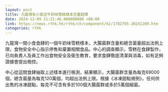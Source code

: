 ```yaml
---
layout: post
title: 九龍灣有小食店牛奶味雪糕樣本含菌超標
date: 2024-12-09 21:21:46.000000000 +08:00
link: https://news.rthk.hk/rthk/ch/component/k2/1782765-20241209.htm
categories: rthk
---
```


九龍灣一間小食食肆的一個牛奶味雪糕樣本，大腸菌群含量和總含菌量超出法例上限，食物安全中心指示停售和棄置相關食品。中心的調查顯示，雪糕在食肆製作，已向負責人及員工作出食物安全及衞生教育，要求食肆徹底清潔與消毒，如有足夠證據會提出檢控。

中心從這間食肆抽取上述樣本進行檢測，結果顯示，大腸菌群含量為每克69000個，總含菌量為每克120萬個，均超出法例上限。根據《冰凍甜點規例》，任何供出售的冰凍甜點，每克不可含有多於100個大腸菌群或多於5萬個細菌。

